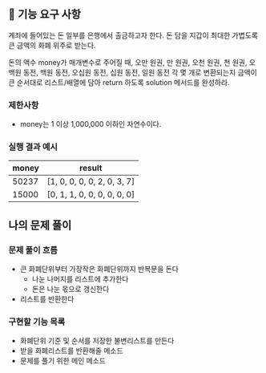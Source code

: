 ## 🚀 기능 요구 사항

계좌에 들어있는 돈 일부를 은행에서 출금하고자 한다. 돈 담을 지갑이 최대한 가볍도록 큰 금액의 화폐 위주로 받는다.

돈의 액수 money가 매개변수로 주어질 때, 오만 원권, 만 원권, 오천 원권, 천 원권, 오백원 동전, 백원 동전, 오십원 동전, 십원 동전, 일원 동전 각 몇 개로 변환되는지 금액이 큰 순서대로 리스트/배열에 담아 return 하도록 solution 메서드를 완성하라.

### 제한사항

- money는 1 이상 1,000,000 이하인 자연수이다.

### 실행 결과 예시

| money | result |
| --- | --- |
| 50237	| [1, 0, 0, 0, 0, 2, 0, 3, 7] |
| 15000	| [0, 1, 1, 0, 0, 0, 0, 0, 0] |

## 나의 문제 풀이
### 문제 풀이 흐름
- 큰 화폐단위부터 가장작은 화폐단위까지 반복문을 돈다
    - 나눈 나머지를 리스트에 추가한다
    - 돈은 나눈 몫으로 갱신한다
- 리스트를 반환한다

### 구현할 기능 목록
- 화폐단위 기준 및 순서를 저장한 불변리스트를 만든다
- 받을 화폐리스트를 반환해줄 메소드
- 문제를 풀기 위한 메인 메소드